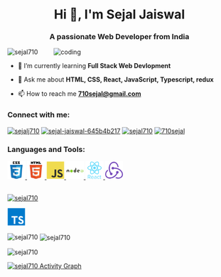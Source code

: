 <h1 align="center">Hi 👋, I'm Sejal Jaiswal</h1>
<h3 align="center">A passionate Web Developer from India</h3>
<img align="right" alt="coding" width="400" src="https://cdn.dribbble.com/users/17707/screenshots/2413754/rrr.gif" />

<p align="left"> <img src="https://komarev.com/ghpvc/?username=sejal710&label=Profile%20views&color=0e75b6&style=flat" alt="sejal710" /> </p>

- 🌱 I’m currently learning **Full Stack Web Devlopment**

- 💬 Ask me about **HTML, CSS, React, JavaScript, Typescript, redux**

- 📫 How to reach me **710sejal@gmail.com**

<h3 align="left">Connect with me:</h3>
<p align="left">
<a href="https://twitter.com/sejalj710" target="blank"><img align="center" src="https://raw.githubusercontent.com/rahuldkjain/github-profile-readme-generator/master/src/images/icons/Social/twitter.svg" alt="sejalj710" height="30" width="40" /></a>
<a href="https://linkedin.com/in/sejal-jaiswal-645b4b217" target="blank"><img align="center" src="https://raw.githubusercontent.com/rahuldkjain/github-profile-readme-generator/master/src/images/icons/Social/linked-in-alt.svg" alt="sejal-jaiswal-645b4b217" height="30" width="40" /></a>
<a href="https://codesandbox.com/sejal710" target="blank"><img align="center" src="https://raw.githubusercontent.com/rahuldkjain/github-profile-readme-generator/master/src/images/icons/Social/codesandbox.svg" alt="sejal710" height="30" width="40" /></a>
<a href="https://www.leetcode.com/710sejal" target="blank"><img align="center" src="https://raw.githubusercontent.com/rahuldkjain/github-profile-readme-generator/master/src/images/icons/Social/leet-code.svg" alt="710sejal" height="30" width="40" /></a>
</p>

<h3 align="left">Languages and Tools:</h3>
<p align="left"> <a href="https://www.w3schools.com/css/" target="_blank" rel="noreferrer"> <img src="https://raw.githubusercontent.com/devicons/devicon/master/icons/css3/css3-original-wordmark.svg" alt="css3" width="40" height="40"/> </a> <a href="https://www.w3.org/html/" target="_blank" rel="noreferrer"> <img src="https://raw.githubusercontent.com/devicons/devicon/master/icons/html5/html5-original-wordmark.svg" alt="html5" width="40" height="40"/> </a> <a href="https://developer.mozilla.org/en-US/docs/Web/JavaScript" target="_blank" rel="noreferrer"> <img src="https://raw.githubusercontent.com/devicons/devicon/master/icons/javascript/javascript-original.svg" alt="javascript" width="40" height="40"/> </a> <a href="https://nodejs.org" target="_blank" rel="noreferrer"> <img src="https://raw.githubusercontent.com/devicons/devicon/master/icons/nodejs/nodejs-original-wordmark.svg" alt="nodejs" width="40" height="40"/> </a> <a href="https://reactjs.org/" target="_blank" rel="noreferrer"> <img src="https://raw.githubusercontent.com/devicons/devicon/master/icons/react/react-original-wordmark.svg" alt="react" width="40" height="40"/> </a> <a href="https://redux.js.org" target="_blank" rel="noreferrer"> <img src="https://raw.githubusercontent.com/devicons/devicon/master/icons/redux/redux-original.svg" alt="redux" width="40" height="40"/> </a> <a href="https://www.typescriptlang.org/" target="_blank" rel="noreferrer"> 
<br/> 
 <br/>
<p align="left"> <a href="https://github.com/ryo-ma/github-profile-trophy"><img src="https://github-profile-trophy.vercel.app/?username=sejal710" alt="sejal710" /></a> </p>
 <img src="https://raw.githubusercontent.com/devicons/devicon/master/icons/typescript/typescript-original.svg" alt="typescript" width="40" height="40"/> </a> </p>

<p><img align="left" src="https://github-readme-stats.vercel.app/api/top-langs?username=sejal710&show_icons=true&locale=en&layout=compact" alt="sejal710" /></p>

<p>&nbsp;<img align="center" src="https://github-readme-stats.vercel.app/api?username=sejal710&show_icons=true&locale=en" alt="sejal710" /></p>

<p><img align="center" src="https://github-readme-streak-stats.herokuapp.com/?user=sejal710&" alt="sejal710" /></p>
<div>
 <a href="https://github.com/sejal710/github-readme-activity-graph"><img alt="sejal710 Activity Graph" src="https://github-readme-activity-graph.cyclic.app/graph?username=sejal710&bg_color=0D1117&color=5BCDEC&line=5BCDEC&point=FFFFFF&hide_border=true" /></a>
<div> 
